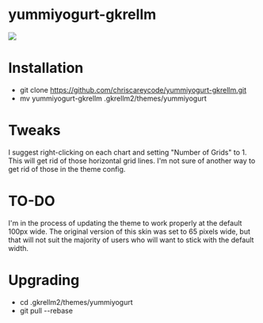 # yummiyogurt-gkrellm

<img src="https://chriscarey.com/graphics/skins/gkrellm/yummiyogurt-gkrellm-100.png" />

Installation
==============
- git clone https://github.com/chriscareycode/yummiyogurt-gkrellm.git
- mv yummiyogurt-gkrellm .gkrellm2/themes/yummiyogurt

Tweaks
==============
I suggest right-clicking on each chart and setting "Number of Grids" to 1. This will get rid of those horizontal grid lines. I'm not sure of another way to get rid of those in the theme config.

TO-DO
==============
I'm in the process of updating the theme to work properly at the default 100px wide. The original version of this skin was set to 65 pixels wide, but that will not suit the majority of users who will want to stick with the default width.

Upgrading
==============
- cd .gkrellm2/themes/yummiyogurt
- git pull --rebase
